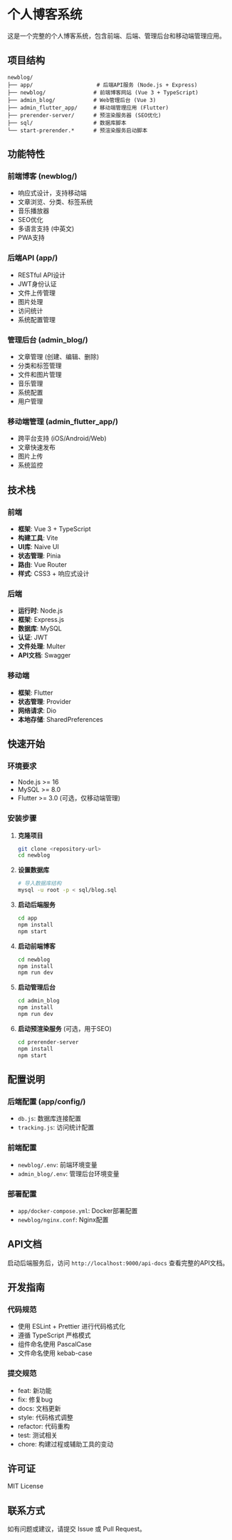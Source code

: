 # 个人博客系统

这是一个完整的个人博客系统，包含前端、后端、管理后台和移动端管理应用。

## 项目结构

```
newblog/
├── app/                    # 后端API服务 (Node.js + Express)
├── newblog/               # 前端博客网站 (Vue 3 + TypeScript)
├── admin_blog/            # Web管理后台 (Vue 3)
├── admin_flutter_app/     # 移动端管理应用 (Flutter)
├── prerender-server/      # 预渲染服务器 (SEO优化)
├── sql/                   # 数据库脚本
└── start-prerender.*      # 预渲染服务启动脚本
```

## 功能特性

### 前端博客 (newblog/)
- 响应式设计，支持移动端
- 文章浏览、分类、标签系统
- 音乐播放器
- SEO优化
- 多语言支持 (中英文)
- PWA支持

### 后端API (app/)
- RESTful API设计
- JWT身份认证
- 文件上传管理
- 图片处理
- 访问统计
- 系统配置管理

### 管理后台 (admin_blog/)
- 文章管理 (创建、编辑、删除)
- 分类和标签管理
- 文件和图片管理
- 音乐管理
- 系统配置
- 用户管理

### 移动端管理 (admin_flutter_app/)
- 跨平台支持 (iOS/Android/Web)
- 文章快速发布
- 图片上传
- 系统监控

## 技术栈

### 前端
- **框架**: Vue 3 + TypeScript
- **构建工具**: Vite
- **UI库**: Naive UI
- **状态管理**: Pinia
- **路由**: Vue Router
- **样式**: CSS3 + 响应式设计

### 后端
- **运行时**: Node.js
- **框架**: Express.js
- **数据库**: MySQL
- **认证**: JWT
- **文件处理**: Multer
- **API文档**: Swagger

### 移动端
- **框架**: Flutter
- **状态管理**: Provider
- **网络请求**: Dio
- **本地存储**: SharedPreferences

## 快速开始

### 环境要求
- Node.js >= 16
- MySQL >= 8.0
- Flutter >= 3.0 (可选，仅移动端管理)

### 安装步骤

1. **克隆项目**
   ```bash
   git clone <repository-url>
   cd newblog
   ```

2. **设置数据库**
   ```bash
   # 导入数据库结构
   mysql -u root -p < sql/blog.sql
   ```

3. **启动后端服务**
   ```bash
   cd app
   npm install
   npm start
   ```

4. **启动前端博客**
   ```bash
   cd newblog
   npm install
   npm run dev
   ```

5. **启动管理后台**
   ```bash
   cd admin_blog
   npm install
   npm run dev
   ```

6. **启动预渲染服务** (可选，用于SEO)
   ```bash
   cd prerender-server
   npm install
   npm start
   ```

## 配置说明

### 后端配置 (app/config/)
- `db.js`: 数据库连接配置
- `tracking.js`: 访问统计配置

### 前端配置
- `newblog/.env`: 前端环境变量
- `admin_blog/.env`: 管理后台环境变量

### 部署配置
- `app/docker-compose.yml`: Docker部署配置
- `newblog/nginx.conf`: Nginx配置

## API文档

启动后端服务后，访问 `http://localhost:9000/api-docs` 查看完整的API文档。

## 开发指南

### 代码规范
- 使用 ESLint + Prettier 进行代码格式化
- 遵循 TypeScript 严格模式
- 组件命名使用 PascalCase
- 文件命名使用 kebab-case

### 提交规范
- feat: 新功能
- fix: 修复bug
- docs: 文档更新
- style: 代码格式调整
- refactor: 代码重构
- test: 测试相关
- chore: 构建过程或辅助工具的变动

## 许可证

MIT License

## 联系方式

如有问题或建议，请提交 Issue 或 Pull Request。